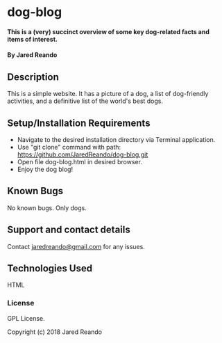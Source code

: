 # dog-blog

#### This is a (very) succinct overview of some key dog-related facts and items of interest.

#### By Jared Reando

## Description

This is a simple website. It has a picture of a dog, a list of dog-friendly activities, and a definitive list of the world's best dogs.

## Setup/Installation Requirements

* Navigate to the desired installation directory via Terminal application.
* Use "git clone" command with path: https://github.com/JaredReando/dog-blog.git
* Open file dog-blog.html in desired browser.
* Enjoy the dog blog!

## Known Bugs

No known bugs. Only dogs.

## Support and contact details

Contact jaredreando@gmail.com for any issues.

## Technologies Used

HTML

### License

GPL License.

Copyright (c) 2018 Jared Reando

